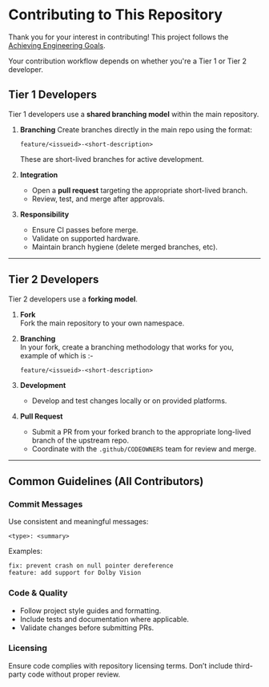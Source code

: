 # Contributing to This Repository

Thank you for your interest in contributing! This project follows the [Achieving Engineering Goals](https://rdkcentral.github.io/rdk-halif-aidl/whitepapers/engineering_goals/).

Your contribution workflow depends on whether you're a Tier 1 or Tier 2 developer.

## Tier 1 Developers

Tier 1 developers use a **shared branching model** within the main repository.

1. **Branching**
   Create branches directly in the main repo using the format:  

   ```
   feature/<issueid>-<short-description>  
   ```

   These are short-lived branches for active development.

2. **Integration**  
   - Open a **pull request** targeting the appropriate short-lived branch.
   - Review, test, and merge after approvals.

3. **Responsibility**  
   - Ensure CI passes before merge.
   - Validate on supported hardware.
   - Maintain branch hygiene (delete merged branches, etc).

---

## Tier 2 Developers

Tier 2 developers use a **forking model**.

1. **Fork**  
   Fork the main repository to your own namespace.

2. **Branching**  
   In your fork, create a branching methodology that works for you, example of which is :-

   ```
   feature/<issueid>-<short-description>  
   ```

3. **Development**  
   - Develop and test changes locally or on provided platforms.

4. **Pull Request**  
   - Submit a PR from your forked branch to the appropriate long-lived branch of the upstream repo.
   - Coordinate with the `.github/CODEOWNERS` team for review and merge.

---

## Common Guidelines (All Contributors)

### Commit Messages

Use consistent and meaningful messages:

```
<type>: <summary>
```

Examples:

```
fix: prevent crash on null pointer dereference  
feature: add support for Dolby Vision
```

### Code & Quality

- Follow project style guides and formatting.
- Include tests and documentation where applicable.
- Validate changes before submitting PRs.

### Licensing

Ensure code complies with repository licensing terms. Don’t include third-party code without proper review.
